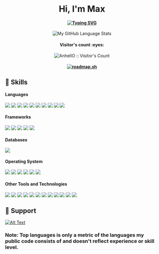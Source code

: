 <div align="center">
<h1 align="center">Hi, I'm Max</h1>
  <h4 align="center">
    <a>
<a href="https://git.io/typing-svg"><img src="https://readme-typing-svg.herokuapp.com?font=Fira+Code&pause=1000&color=AC1DBB&center=true&random=false&width=435&lines=full-stack+trainee+at+wongdoody+gmbh;focused+on+the+world+wide+web;php%2C+laravel%2C+docker%2C+react%2C+aws..." alt="Typing SVG" /></a>
  </h4>
</div>

<div align="center">
  <img src="https://github-readme-stats.vercel.app/api/top-langs/?username=Maxiboy441&langs_count=5&theme=tokyonight" alt="My GitHub Language Stats">
</div>

<h4 align="center">Visitor's count :eyes:</h4>
<p align="center"><img src="https://profile-counter.glitch.me/{Maxiboy441}/count.svg" alt="AnhellO :: Visitor's Count" /></p>

<h4 align="center">
<a href="https://roadmap.sh"><img src="https://roadmap.sh/card/wide/647d869e40cee644b2851631?variant=dark" alt="roadmap.sh"/></a>
</h4>


## 🚀 Skills 

<h4> Languages</h4>
<span> 
  <img src="https://img.shields.io/badge/HTML5-E34F26?style=for-the-badge&logo=html5&logoColor=white">
  <img src="https://img.shields.io/badge/CSS3-1572B6?style=for-the-badge&logo=css3&logoColor=white">
  <img src="https://img.shields.io/badge/JavaScript-F7DF1E?style=for-the-badge&logo=javascript&logoColor=black">
  <img src="https://img.shields.io/badge/PHP-777BB4?style=for-the-badge&logo=php&logoColor=white">
  <img src="https://img.shields.io/badge/CSHARP-gray?style=for-the-badge&logo=csharp&logoColor=white">
  <img src="https://img.shields.io/badge/COBOL-blue?style=for-the-badge&logo=cobol&logoColor=black">
  <img src="https://img.shields.io/badge/PYTHON-6bbe24?style=for-the-badge&logo=python&logoColor=black">
  <img src="https://img.shields.io/badge/Winglang-black?style=for-the-badge&logo=winglang&logoColor=black">
  <img src="https://img.shields.io/badge/Dart-blue?style=for-the-badge&logo=dart&logoColor=white">
  <img src="https://img.shields.io/badge/Terraform-black?style=for-the-badge&logo=terraform&logoColor=green">
</span>

<h4> Frameworks </h4>
<span>
  <img src="https://img.shields.io/badge/Laravel-FF2D20?style=for-the-badge&logo=laravel&logoColor=white">
  <img src="https://img.shields.io/badge/Three.Js-black?style=for-the-badge&logo=three.js&logoColor=white">
  <img src="https://img.shields.io/badge/React-blue?style=for-the-badge&logo=react&logoColor=white">
  <img src="https://img.shields.io/badge/Astro-black?style=for-the-badge&logo=astro&logoColor=white">
  <img src="https://img.shields.io/badge/Flutter-blue?style=for-the-badge&logo=flutter&logoColor=white">
<h4> Databases </h4>
<span>
  <img src="https://img.shields.io/badge/MySQL-00000F?style=for-the-badge&logo=mysql&logoColor=white">
</span>

<h4> Operating System </h4>
<span>
  <img src="https://img.shields.io/badge/MACOS-silver?style=for-the-badge&logo=macos&logoColor=white">
  <img src="https://img.shields.io/badge/Windows-0078D6?style=for-the-badge&logo=windows&logoColor=white">
  <img src="https://img.shields.io/badge/Linux-FCC624?style=for-the-badge&logo=linux&logoColor=black">
  <img src="https://img.shields.io/badge/Debian-F05032?style=for-the-badge&logo=debian&logoColor=white">
  <img src="https://img.shields.io/badge/Ubuntu-F75032?style=for-the-badge&logo=ubuntu&logoColor=white">
  <img src="https://img.shields.io/badge/EndeavourOS-purple?style=for-the-badge&logo=endeavouros&logoColor=F87B7B">
</span>

<h4> Other Tools and Technologies </h4>
<span>
  <img src="https://img.shields.io/badge/Git-F05032?style=for-the-badge&logo=git&logoColor=white">
  <img src="https://img.shields.io/badge/PHPSTORM-purple?style=for-the-badge&logo=phpstorm&logoColor=white">
  <img src="https://img.shields.io/badge/Postman-FF6C37?style=for-the-badge&logo=Postman&logoColor=white">
  <img src="https://img.shields.io/badge/VSCODE-0078D6?style=for-the-badge&logo=visualstudio&logoColor=white">
  <img src="https://img.shields.io/badge/VISUALSTUDIO-BF40BF?style=for-the-badge&logo=visualstudio&logoColor=white">
  <img src="https://img.shields.io/badge/Xampp-F37623?style=for-the-badge&logo=xampp&logoColor=white">
  <img src="https://img.shields.io/badge/ARDUINO-47d9ff?style=for-the-badge&logo=arduino&logoColor=white">
  <img src="https://img.shields.io/badge/RASPBERRY-red?style=for-the-badge&logo=raspberrypi&logoColor=white">
  <img src="https://img.shields.io/badge/JUPYTER-FF6C37?style=for-the-badge&logo=jupyter&logoColor=white">
  <img src="https://img.shields.io/badge/npm-CB3837?style=for-the-badge&logo=npm&logoColor=white">
  <img src="https://img.shields.io/badge/Supabase-6bbe24?style=for-the-badge&logo=supabase&logoColor=white">
  <img src="https://img.shields.io/badge/Aws-FF6C37?style=for-the-badge&logo=aws&logoColor=white">

</span>


## 💖 Support

[![Alt Text](https://storage.ko-fi.com/cdn/generated/zfskfgqnf/rest-a75d810b511aa388a3960e87a482afae-lqmqa3r7.jpg)](https://ko-fi.com/maxiboy)

<h3>Note: Top languages is only a metric of the languages my public code consists of and doesn't reflect experience or skill level.</h3>
